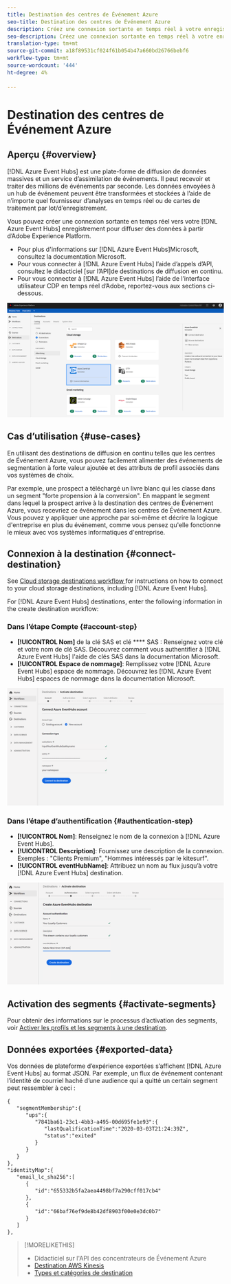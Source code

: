 ```yaml
---
title: Destination des centres de Événement Azure
seo-title: Destination des centres de Événement Azure
description: Créez une connexion sortante en temps réel à votre enregistrement Azure Événement Hubs pour diffuser des données à partir de la plateforme d'expérience.
seo-description: Créez une connexion sortante en temps réel à votre enregistrement Azure Événement Hubs pour diffuser des données à partir de la plateforme d'expérience.
translation-type: tm+mt
source-git-commit: a18f89531cf024f61b054b47a660bd26766bebf6
workflow-type: tm+mt
source-wordcount: '444'
ht-degree: 4%

---
```



# Destination des centres de Événement Azure

## Aperçu {#overview}

[!DNL Azure Event Hubs] est une plate-forme de diffusion de données massives et un service d’assimilation de événements. Il peut recevoir et traiter des millions de événements par seconde. Les données envoyées à un hub de événement peuvent être transformées et stockées à l’aide de n’importe quel fournisseur d’analyses en temps réel ou de cartes de traitement par lot/d’enregistrement.

Vous pouvez créer une connexion sortante en temps réel vers votre [!DNL Azure Event Hubs] enregistrement pour diffuser des données à partir d’Adobe Experience Platform.

* Pour plus d&#39;informations sur [!DNL Azure Event Hubs]Microsoft, consultez la documentation [](https://docs.microsoft.com/en-us/azure/event-hubs/event-hubs-about)Microsoft.
* Pour vous connecter à [!DNL Azure Event Hubs] l’aide d’appels d’API, consultez le didacticiel [sur l’API]de destinations de diffusion en continu.
* Pour vous connecter à [!DNL Azure Event Hubs] l’aide de l’interface utilisateur CDP en temps réel d’Adobe, reportez-vous aux sections ci-dessous.

![AWS Kinesis dans l’interface utilisateur](/help/rtcdp/destinations/assets/azure-event-hubs-destination.png)

## Cas d’utilisation {#use-cases}

En utilisant des destinations de diffusion en continu telles que les centres de Événement Azure, vous pouvez facilement alimenter des événements de segmentation à forte valeur ajoutée et des attributs de profil associés dans vos systèmes de choix.

Par exemple, une prospect a téléchargé un livre blanc qui les classe dans un segment &quot;forte propension à la conversion&quot;. En mappant le segment dans lequel la prospect arrive à la destination des centres de Événement Azure, vous recevriez ce événement dans les centres de Événement Azure. Vous pouvez y appliquer une approche par soi-même et décrire la logique d&#39;entreprise en plus du événement, comme vous pensez qu&#39;elle fonctionne le mieux avec vos systèmes informatiques d&#39;entreprise.

## Connexion à la destination {#connect-destination}

See [Cloud storage destinations workflow ](/help/rtcdp/destinations/cloud-storage-destinations-workflow.md)for instructions on how to connect to your cloud storage destinations, including [!DNL Azure Event Hubs].

For [!DNL Azure Event Hubs] destinations, enter the following information in the create destination workflow:

### Dans l’étape Compte {#account-step}

* **[!UICONTROL Nom]** de la clé SAS et clé **** SAS : Renseignez votre clé et votre nom de clé SAS. Découvrez comment vous authentifier à [!DNL Azure Event Hubs] l&#39;aide de clés SAS dans la documentation [](https://docs.microsoft.com/en-us/azure/event-hubs/authenticate-shared-access-signature)Microsoft.
* **[!UICONTROL Espace de nommage]**: Remplissez votre [!DNL Azure Event Hubs] espace de nommage. Découvrez les [!DNL Azure Event Hubs] espaces de nommage dans la documentation [](https://docs.microsoft.com/en-us/azure/event-hubs/event-hubs-create#create-an-event-hubs-namespace)Microsoft.

![Entrée requise dans l’étape d’authentification](/help/rtcdp/destinations/assets/event-hubs-account-step.png)

### Dans l’étape d’authentification {#authentication-step}

* **[!UICONTROL Nom]**: Renseignez le nom de la connexion à [!DNL Azure Event Hubs].
* **[!UICONTROL Description]**: Fournissez une description de la connexion.  Exemples : &quot;Clients Premium&quot;, &quot;Hommes intéressés par le kitesurf&quot;.
* **[!UICONTROL eventHubName]**: Attribuez un nom au flux jusqu’à votre [!DNL Azure Event Hubs] destination.

![Données requises à l’étape de configuration](/help/rtcdp/destinations/assets/event-hubs-authentication-step.png)

## Activation des segments {#activate-segments}

Pour obtenir des informations sur le processus d’activation des segments, voir [Activer les profils et les segments à une destination](/help/rtcdp/destinations/activate-destinations.md).


## Données exportées {#exported-data}

Vos données de plateforme d’expérience exportées s’affichent [!DNL Azure Event Hubs] au format JSON. Par exemple, un flux de événement contenant l’identité de courriel haché d’une audience qui a quitté un certain segment peut ressembler à ceci :

```
{
   "segmentMembership":{
      "ups":{
         "7841ba61-23c1-4bb3-a495-00d695fe1e93":{
            "lastQualificationTime":"2020-03-03T21:24:39Z",
            "status":"exited"
         }
      }
   }
},
"identityMap":{
   "email_lc_sha256":[
      {
         "id":"655332b5fa2aea4498bf7a290cff017cb4"
      },
      {
         "id":"66baf76ef9de8b42df8903f00e0e3dc0b7"
      }
   ]
},
```



>[!MORELIKETHIS]
>
>* Didacticiel sur l&#39;API des concentrateurs de Événement Azure
>* [Destination AWS Kinesis](/help/rtcdp/destinations/amazon-kinesis-destination.md)
>* [Types et catégories de destination](/help/rtcdp/destinations/destination-types.md)